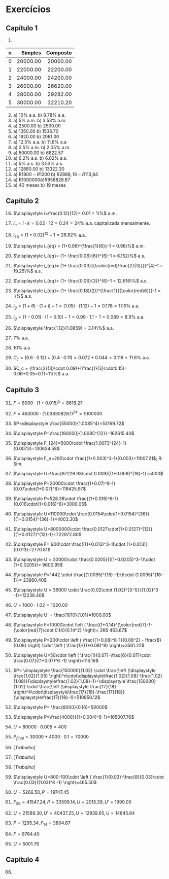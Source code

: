 # Exercícios

## Capítulo 1

1. 
|n|Simples|Composto
|:-:|-:|-:|
|0|20000.00|20000.00|
|1|22000.00|22200.00|
|2|24000.00|24200.00|
|3|26000.00|26620.00|
|4|28000.00|29282.00|
|5|30000.00|32210.20|

2. a) 10% a.a. b) 8.78% a.a.
3. a) 5% a.m. b) 3.53% a.m.
4. a) 2500.00 b) 2500.00 
5. a) 1350.00 b) 1536.70
6. a) 1920.00 b) 2081.00
7. a) 12.5% a.a. b) 11.8% a.a
8. a) 2.5% a.m. b) 2.05% a.m.
9. a) 50000.00 b) 6822.57
10. a) 6.2% a.s. b) 6.02% a.s.
11. a) 5% a.s. b) 3.53% a.s.
12. a) 12880.00 b) 13322.30
13. a) R$1800 - R$1200 b) R$2886,16 - R$113,84 
14. a) R$1000000 b) R$958828.87
15. a) 40 meses b) 19 meses

## Capítulo 2

16. $\displaystyle i=\frac{0.12}{12}= 0.01 = 1\%$ a.m.

17. $\displaystyle i_n = i\cdot k = 0.02 \cdot 12 = 0.24 = 24\%$ a.a. capitalizada mensalmente.
18. $\displaystyle i_{eq} = (1+0.02)^{12}-1 = 26.82\%$ a.a.
19. $\displaystyle i_{eq} = (1+0.06)^{\frac{1}{6}}-1 = 0.98\%$ a.m.
20. $\displaystyle i_{eq}= (1+ \frac{0.06}{6})^{6}-1 = 6.152\%$ a.s.
21.  $\displaystyle i_{eq}= (1+ \frac{0.03}{{\color{red}\frac{2}{3}}})^{4}-1 = 19.25\%$ a.s.
22. $\displaystyle i_{eq}= (1+ \frac{0.06}{3})^{6}-1 = 12.616\%$ a.s.
23. $\displaystyle i_{eq}= (1+ \frac{0.18}{2})^{\frac{1}{{\color{red}6}}}-1 = .\%$ a.s.
24. $\displaystyle i_g = (1+\theta)\cdot (1+i) -1 = (1.05)\cdot(1.12)-1 = 0.176 = 17.6\%$ a.a.
25. $i_g = (1-0.01)\cdot (1+0.10) -1 = 0.99\cdot 1.1 -1 = 0.089 = 8.9\%$ a.a.
26. $\displaystyle \frac{1.12}{1.0859} = 3.14\%$ a.a.
27. $7\%$ a.a.
28. $10\%$ a.a.
29. $C_{c} = (0.6\cdot0.12)+(0.4\cdot0.11)=0.072+0.044=0.116=11.6\%$ a.a.
30. $C_c = (\frac{2}{3}\cdot 0.09)+(\frac{1}{3}\cdot0.15)= 0.06+0.05=0.11=11\%$ a.a.

## Capítulo 3

31. $F=8000\cdot(1+0.015)^5=8618.27$

32. $F=450000\cdot (1.038308287)^{24}= 1000000$
33. $P=\displaystyle \frac{55000}{1.0085^4}=53169.72$
34. $\displaystyle P=\frac{180000}{1.0085^{12}}=162615.40$
35. $\displaystyle F_{24}=5000\cdot \frac{1.0073^{24}-1}{0.0073}=130634.58$  
36. $\displaystyle F_n=290\cdot \frac{(1+0.003)^3-1}{0.003}=11007.21$; R: Sim.
37. $\displaystyle U=\frac{97226.93\cdot 0.009}{(1+0.009)^{18}-1}=5000$
38. $\displaystyle P=20000\cdot \frac{(1+0.07)^8-1}{0.07\cdot(1+0.07)^8}=119425.97$
39. $\displaystyle P=528.38\cdot \frac{(1+0.016)^6-1}{0.016\cdot(1+0.016)^6}=3000.05$
40. $\displaystyle U=110000\cdot \frac{0.0154\cdot(1+0.0154)^{36}}{(1+0.0154)^{36}-1}=4003.30$
41. $\displaystyle U=8000000\cdot \frac{0.0127\cdot(1+0.0127)^{12}}{(1+0.0127)^{12}-1}=722972.80$
42. $\displaystyle F= 900\cdot \frac{((1+0.013)^3-1)\cdot (1+0.013)}{0.013}=2770.81$
43. $\displaystyle U'= 30000\cdot \frac{0.0205}{((1+0.0205)^3-1)\cdot (1+0.0205)}= 9600.95$
44. $\displaystyle P=1442 \cdot \frac{(1.0095)^{18} -1}{i\cdot (1.0095)^{18-1}}= 23980.40$
45. $\displaystyle U'= 36000 \cdot \frac{0.02\cdot (1.02)^{3-1}}{(1.02)^3 -1}=12238.40$  
46. $\displaystyle U = 1000 \cdot 1.02=1020.00$
47. $\displaystyle U' = \frac{1010}{1.01}=1000.00$ 
48. $\displaystyle F=10000\cdot \left ( \frac{(1+0.14)^{\color{red}7}-1-{\color{red}7}\cdot 0.14}{0.14^2} \right)= 266 463.67$
49. $\displaystyle P=200\cdot \left ( \frac{(1+0.08)^8-1}{0.08^2} - \frac{8}{0.08} \right) \cdot \left ( \frac{1}{(1+0.08)^8} \right)=3561.22$
50. $\displaystyle U=50\cdot \left ( \frac{1}{0.07}-\frac{6}{0.07}\cdot \frac{0.07}{(1+0.07)^6 -1} \right)=115.16$
51. $P= \displaystyle \frac{150000}{1.02} \cdot \frac{\left (\displaystyle \frac{1.02}{1.08} \right)^n\cdot\displaystyle\frac{1.02}{1.08}-\frac{1.02}{1.08}}{\displaystyle\frac{1.02}{1.08}-1}=\displaystyle \frac{150000}{1.02} \cdot \frac{\left (\displaystyle \frac{17}{18} \right)^4\cdot\displaystyle\frac{17}{18}-\frac{17}{18}}{\displaystyle\frac{17}{18}-1}=510950.12$
52. $\displaystyle P= \frac{8000}{0.16}=50000$
53. $\displaystyle P=\frac{4000}{(1+0.004)^6-1}=165007.76$
54. $U=80000\cdot 0.005=400$
55. $P_{final}=30000+4000\cdot 0.1= 70000$
56. [*Trabalho*]
57. [*Trabalho*]
58. [*Trabalho*]
59. $\displaystyle U=800-100\cdot \left ( \frac{1}{0.03}-\frac{8}{0.03}\cdot \frac{0.03}{(1.03)^8 -1} \right)=465.50$
60. $U=5266.50, P=19747.45$
61. $F_{26}=41547.24, P=33599.14, U=2015.39, U'=1999.00$
62. $U=21589.30, U'=40437.25, U=12939.65, U=14845.64$
63. $P=1295.34, F_{14}=3804.67$
64. $F=8764.40$
65. $U=5001.76$

## Capítulo 4

66. 

